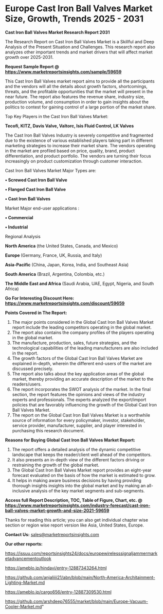 # Europe Cast Iron Ball Valves Market Size, Growth, Trends 2025 - 2031

<strong>Cast Iron Ball Valves Market Research Report 2031</strong>

The Research Report on Cast Iron Ball Valves Market is a Skillful and Deep Analysis of the Present Situation and Challenges. This research report also analyzes other important trends and market drivers that will affect market growth over 2025-2031.

<strong>Request Sample Report @ <a href=https://www.marketreportsinsights.com/sample/59659>https://www.marketreportsinsights.com/sample/59659</a></strong>

This Cast Iron Ball Valves market report aims to provide all the participants and the vendors will all the details about growth factors, shortcomings, threats, and the profitable opportunities that the market will present in the near future. The report also features the revenue share, industry size, production volume, and consumption in order to gain insights about the politics to contest for gaining control of a large portion of the market share.

Top Key Players in the Cast Iron Ball Valves Market:

<strong>Tecofi, KITZ, Davis Valve, Valtorc, Isis Fluid Control, LK Valves</strong>

The Cast Iron Ball Valves Industry is severely competitive and fragmented due to the existence of various established players taking part in different marketing strategies to increase their market share. The vendors operating in the market are profiled based on price, quality, brand, product differentiation, and product portfolio. The vendors are turning their focus increasingly on product customization through customer interaction.

Cast Iron Ball Valves Market Major Types are:

<strong>• Screwed Cast Iron Ball Valve

• Flanged Cast Iron Ball Valve

• Cast Iron Ball Valves</strong>

Market Major end-user applications :

<strong>• Commercial

• Industrial</strong>

Regional Analysis

</u><strong><b>North America</b></strong> (the United States, Canada, and Mexico)

<strong><b>Europe </b></strong>(Germany, France, UK, Russia, and Italy)

<strong><b>Asia-Pacific</b></strong> (China, Japan, Korea, India, and Southeast Asia)

<strong><b>South America</b></strong> (Brazil, Argentina, Colombia, etc.)

<strong><b>The Middle East and Africa</b></strong> (Saudi Arabia, UAE, Egypt, Nigeria, and South Africa)

<strong>Go For Interesting Discount Here: <a href=https://www.marketreportsinsights.com/discount/59659>https://www.marketreportsinsights.com/discount/59659</a></strong>

<strong>Points Covered in The Report:</strong>
<ol>
  <li>The major points considered in the Global Cast Iron Ball Valves Market report include the leading competitors operating in the global market.</li>
  <li>The report also contains the company profiles of the players operating in the global market.</li>
  <li>The manufacture, production, sales, future strategies, and the technological capabilities of the leading manufacturers are also included in the report.</li>
  <li>The growth factors of the Global Cast Iron Ball Valves Market are explained in-depth, wherein the different end-users of the market are discussed precisely.</li>
  <li>The report also talks about the key application areas of the global market, thereby providing an accurate description of the market to the readers/users.</li>
  <li>The report incorporates the SWOT analysis of the market. In the final section, the report features the opinions and views of the industry experts and professionals. The experts analyzed the export/import policies that are favorably influencing the growth of the Global Cast Iron Ball Valves Market.</li>
  <li>The report on the Global Cast Iron Ball Valves Market is a worthwhile source of information for every policymaker, investor, stakeholder, service provider, manufacturer, supplier, and player interested in purchasing this research document.</li>
</ol>
<strong>Reasons for Buying Global Cast Iron Ball Valves Market Report:</strong>

<ol>
  <li>The report offers a detailed analysis of the dynamic competitive landscape that keeps the reader/client well ahead of the competitors.</li>
  <li>It also presents an in-depth view of the different factors driving or restraining the growth of the global market.</li>
  <li>The Global Cast Iron Ball Valves Market report provides an eight-year forecast evaluated on the basis of how the market is estimated to grow.</li>
  <li>It helps in making aware business decisions by having providing thorough insights insights into the global market and by making an all-inclusive analysis of the key market segments and sub-segments.</li>
</ol>
<strong>Access full Report Description, TOC, Table of Figure, Chart, etc. @ <a href=https://www.marketreportsinsights.com/industry-forecast/cast-iron-ball-valves-market-growth-and-size-2021-59659>https://www.marketreportsinsights.com/industry-forecast/cast-iron-ball-valves-market-growth-and-size-2021-59659</a></strong>


Thanks for reading this article; you can also get individual chapter wise section or region wise report version like Asia, United States, Europe.

<strong>Contact Us:</strong>
sales@marketreportsinsights.com

<strong>Our other reports:</strong>

<a href=https://issuu.com/reportsinsights24/docs/europewirelesssignaljammermarketadvancementoutlook>https://issuu.com/reportsinsights24/docs/europewirelesssignaljammermarketadvancementoutlook</a>

<a href=https://ameblo.jp/hindavi/entry-12887343264.html>https://ameblo.jp/hindavi/entry-12887343264.html</a>

<a href=https://github.com/anjaliiii21/abn/blob/main/North-America-Architainment-Lighting-Market.md>https://github.com/anjaliiii21/abn/blob/main/North-America-Architainment-Lighting-Market.md</a>

<a href=https://ameblo.jp/cargo656/entry-12887309530.html>https://ameblo.jp/cargo656/entry-12887309530.html</a>

<a href=https://github.com/arshdeep76555/market/blob/main/Europe-Vacuum-Cooler-Market.md>https://github.com/arshdeep76555/market/blob/main/Europe-Vacuum-Cooler-Market.md</a>"

